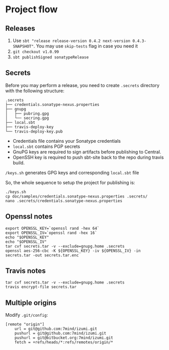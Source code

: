 Project flow
============

Releases
--------

1. Use `sbt "release release-version 0.4.2 next-version 0.4.3-SNAPSHOT"`. You may use `skip-tests` flag in case you need it
2. `git checkout v1.0.99`
3. `sbt publishSigned sonatypeRelease` 

Secrets
-------

Before you may perform a release, you need to create `.secrets` directory with the following structure:

    .secrets
    ├── credentials.sonatype-nexus.properties
    ├── gnupg
    │   ├── pubring.gpg
    │   └── secring.gpg
    ├── local.sbt
    ├── travis-deploy-key
    └── travis-deploy-key.pub


- Credentials file contains your Sonatype credentials 
- `local.sbt` contains PGP secrets 
- GnuPG keys are required to sign artifacts before publishing to Central.
- OpenSSH key is required to push sbt-site back to the repo during travis build.


`/keys.sh` generates GPG keys and corresponding `local.sbt` file

So, the whole sequence to setup the project for publishing is:
    
    ./keys.sh
    cp doc/samples/credentials.sonatype-nexus.properties .secrets/
    nano .secrets/credentials.sonatype-nexus.properties

Openssl notes
-------------

    export OPENSSL_KEY=`openssl rand -hex 64`
    export OPENSSL_IV=`openssl rand -hex 16`
    echo "$OPENSSL_KEY"
    echo "$OPENSSL_IV"
    tar cvf secrets.tar -v --exclude=gnupg.home .secrets
    openssl aes-256-cbc -K ${OPENSSL_KEY} -iv ${OPENSSL_IV} -in secrets.tar -out secrets.tar.enc

Travis notes
------------

    tar cvf secrets.tar -v --exclude=gnupg.home .secrets
    travis encrypt-file secrets.tar
    

Multiple origins
----------------

Modify `.git/config`:

    [remote "origin"]
        url = git@github.com:7mind/izumi.git
        pushurl = git@github.com:7mind/izumi.git
        pushurl = git@bitbucket.org:7mind/izumi.git
        fetch = +refs/heads/*:refs/remotes/origin/*

